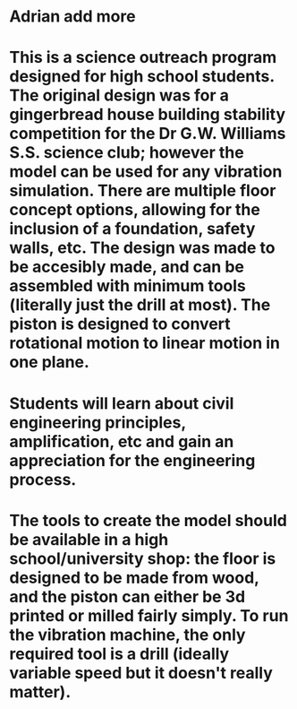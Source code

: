 # Adrian add more
# This is a science outreach program designed for high school students. The original design was for a gingerbread house building stability competition for the Dr G.W. Williams S.S. science club; however the model can be used for any vibration simulation. There are multiple floor concept options, allowing for the inclusion of a foundation, safety walls, etc. The design was made to be accesibly made, and can be assembled with minimum tools (literally just the drill at most). The piston is designed to convert rotational motion to linear motion in one plane. 

# Students will learn about civil engineering principles, amplification, etc and gain an appreciation for the engineering process.

# The tools to create the model should be available in a high school/university shop: the floor is designed to be made from wood, and the piston can either be 3d printed or milled fairly simply. To run the vibration machine, the only required tool is a drill (ideally variable speed but it doesn't really matter).
